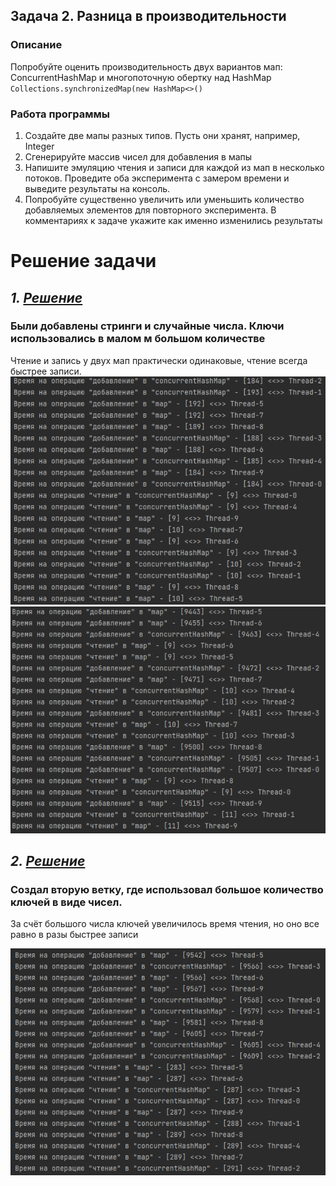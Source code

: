 ## Задача 2. Разница в производительности

### Описание
Попробуйте оценить производительность двух вариантов мап: ConcurrentHashMap и многопоточную обертку над HashMap `Collections.synchronizedMap(new HashMap<>()`

### Работа программы
1. Создайте две мапы разных типов. Пусть они хранят, например, Integer
2. Сгенерируйте массив чисел для добавления в мапы
3. Напишите эмуляцию чтения и записи для каждой из мап в несколько потоков. Проведите оба эксперимента с замером времени и выведите результаты на консоль.
4. Попробуйте существенно увеличить или уменьшить количество добавляемых элементов для повторного эксперимента. В комментариях к задаче укажите как именно изменились результаты

# Решение задачи

## *1. [Решение](https://github.com/neo7976/Java-6-Homeworks-Multithreading-4-2/blob/b48270cffb896fc888961a1070cffc9bd6486b92/src/main/java/Main.java)*
### Были добавлены стринги и случайные числа. Ключи использовались в малом м большом количестве

Чтение и запись у двух мап практически одинаковые, чтение всегда быстрее записи.
![](https://github.com/neo7976/Java-6-Homeworks-Multithreading-4-2/blob/main/src/main/resources/small.png)
![](https://github.com/neo7976/Java-6-Homeworks-Multithreading-4-2/blob/main/src/main/resources/big.png)

## *2. [Решение](https://github.com/neo7976/Java-6-Homeworks-Multithreading-4-2/blob/53b7f6ab6be8d5e6361c2dbe842234e896c34780/src/main/java/Main.java)*
### Создал вторую ветку, где использовал большое количество ключей в виде чисел.

За счёт большого числа ключей увеличилось время чтения, но оно все равно в разы быстрее записи

![](https://github.com/neo7976/Java-6-Homeworks-Multithreading-4-2/blob/main/src/main/resources/big2.png)

